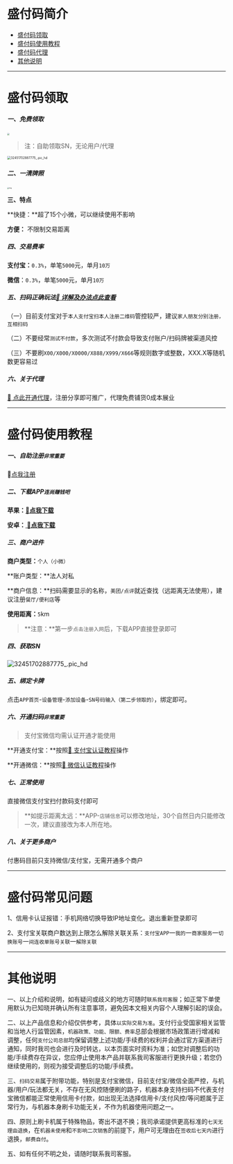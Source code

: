 # 盛付码简介

- [盛付码领取](#盛付码领取)
- [盛付码使用教程](#付惠码使用教程)
- [盛付码代理](agent/sfm.md)
- [其他说明](#其他说明)

---

# 盛付码领取

##### **一、免费领取**

[<img src="https://wiki.zjkmkj.com/media/202307311639544.png" style="zoom:33%;" />](http://u.zjkm.xyz/X5CJy)

> 注：自助领取SN，无论用户/代理

<img src="https://wiki.zjkmkj.com/media/202312181624453.png" alt="32451702887775_.pic_hd" style="zoom:50%;" />



##### 二、一清牌照

<img src="https://wiki.zjkmkj.com/media/202312181634005.jpeg" alt="img" style="zoom: 25%;" />

**三、特点**

**快捷：**超了15个小微，可以继续使用不影响

**方便：** 不限制交易距离

##### 四、交易费率

**支付宝：**`0.3%`，单笔`5000`元，单月`10万`

**微信**：`0.3%`，单笔`5000`元，单月`10万`

##### 五、扫码正确玩法[:link: 详解及办法点此查看](tool/smxz.md)

（一）目前支付宝对于`本人支付宝扫本人注册二维码`管控较严，建议`家人朋友分别注册，互相扫码`

（二）不要经常`测试不付款`，多次测试不付款会导致支付账户/扫码牌被渠道风控

（三）不要刷`X00/X000/X0000/X888/X999/X666`等规则数字或整数，XXX.X等随机数更容易过

##### 六、关于代理

[:link: 点此开通代理](agent/sfm.md)，注册分享即可推广，代理免费铺货0成本展业

------

# 盛付码使用教程

##### 一、自助注册`非常重要`

🔗[点我注册](https://merchh5new.fuhuiba.ltd//#/submitInfo/register?parentId=1736556838021435393&referrer=%E6%B5%99%E6%B1%9F%E5%8D%A1%E7%9B%9F&tenantId=000001&inviteCode=4ZJ8TW&isLink=1&specialFlag=0&deptId=1123598813738675301)

##### **二、下载APP**`连尚赚钱吧`

**苹果：[:link:点我下载](https://apps.apple.com/cn/app/%E8%BF%9E%E5%B0%9A%E8%B5%9A%E9%92%B1%E5%90%A7/id1460754147?l=en-GB)**

**安卓：[ :link:点我下载](z.shengpay.com)**

##### 三、商户进件

**商户类型：**`个人（小微）`

**账户类型：**法人对私

**商户信息：**扫码需要显示的名称，`美团/点评`就近查找（远距离无法使用），建议注册`餐厅/便利店`等

**使用距离：**`5`km	

> **注意：**第一步`点击注册入网`后，下载APP直接登录即可



##### 四、获取SN

![32451702887775_.pic_hd](https://wiki.zjkmkj.com/media/202312181644814.png)

##### 五、绑定卡牌

点击`APP首页`-`设备管理`-`添加设备`-`SN号码输入（第二步领取的）`，绑定即可。



##### 六、开通扫码`非常重要`

>  支付宝微信均需认证开通才能使用

**开通支付宝：**按照[:link: 支付宝认证教程](tool/zfbrz.md)操作

**开通微信：**按照[:link: 微信认证教程](tool/wxrz.md)操作

##### 七、正常使用

直接微信支付宝扫付款码支付即可

> **如提示距离太远：**APP-`店铺信息`可以修改地址，30个自然日内只能修改一次，建议直接改为本人所在地。

##### 八、关于更多商户

付惠码目前只支持微信/支付宝，无需开通多个商户

---

# 盛付码常见问题

1、信用卡认证报错：手机网络切换导致IP地址变化。退出重新登录即可

2、支付宝关联商户数达到上限怎么解除关联关系：`支付宝APP`一`我的`一`商家服务`一`切换账号`一`间连收单账号关联`一`解除关联`

---

# 其他说明

一、以上介绍和说明，如有疑问或歧义的地方可随时`联系我司客服`；如正常下单使用默认为已知晓并确认所有注意事项，避免因本文相关内容个人理解引起的误会。

二、以上产品信息和介绍仅供参考，具体`以实际交易为准`。支付行业受国家相关监管和当地人行监管因素，`机器政策、功能、限额、费率`总部会根据市场政策进行增减和调整，任何`支付公司总部`均保留调整上述功能/手续费的权利并会通过官方渠道进行通知，同时我司也会进行及时转达，以本页面实时资料为准；如您对调整后的功能/手续费存在异议，您应停止使用本产品并联系我司客服进行更换升级；若您仍继续使用的，则视为接受调整后的功能/手续费。

三、`扫码交易`属于附带功能，特别是支付宝微信，目前支付宝/微信全面严控，与机器/用户/玩法都无关，不存在无风控随便刷的路子，机器本身支持扫码不代表支付宝微信都能正常使用信用卡付款，如出现无法选择信用卡/支付风控/等问题属于正常行为，与机器本身刷卡功能无关，不作为机器使用问题之一。

四、原则上刷卡机属于特殊物品，寄出不退不换；我司承诺提供更高标准的`七天无理由退换`，在`机器未使用`和`不影响二次销售`的前提下，用户可无理由在`签收后七天内`进行退换，`邮费自付`。

五、如有任何不明之处，请随时联系我司客服。